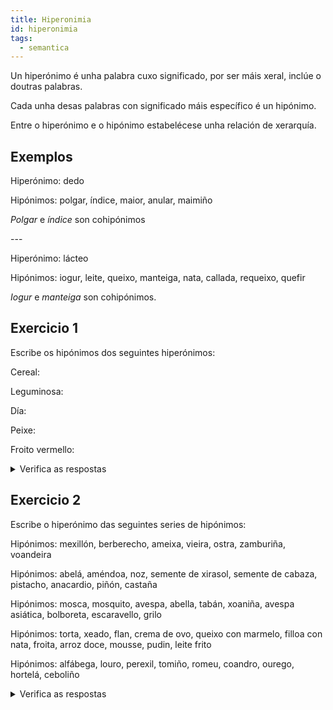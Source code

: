 ```yaml
---
title: Hiperonimia
id: hiperonimia
tags:
  - semantica
---
```

Un hiperónimo é unha palabra cuxo significado, por ser máis xeral, inclúe o doutras palabras.

Cada unha desas palabras con significado máis específico é un hipónimo.

Entre o hiperónimo e o hipónimo estabelécese unha relación de xerarquía.

## Exemplos

Hiperónimo: dedo

Hipónimos: polgar, índice, maior, anular, maimiño

*Polgar* e *índice* son cohipónimos

\---

Hiperónimo: lácteo

Hipónimos: iogur, leite, queixo, manteiga, nata, callada, requeixo, quefir

*Iogur* e *manteiga* son cohipónimos.

## Exercicio 1

Escribe os hipónimos dos seguintes hiperónimos: 

Cereal:

Leguminosa:

Día:

Peixe:

Froito vermello: 

<details> <summary>Verifica as respostas</summary>

Hiperónimo: cereal

Hipónimos:  trigo, centeo, cebada ou orxo, avea, millo, espelta, arroz

\---

Hiperónimo: leguminosa

Hipónimos: lentella, garavanzo, chícharo, feixón verde, faba, tirabeque, soia

\---

Hiperónimo: día

Hipónimos: segunda feira, terza feira, cuarta feira, quinta feira, sexta feira, sábado, domingo

\---

Hiperónimo: peixe

Hipónimos: xarda, pescada, peixe sapo, sardiña, xurelo, robaliza, dourada, salmón, ollomol, rapante ou meiga

\---

Hiperónimo: froito vermello

Hipónimos: amorodo, framboesa, arando, grosella, amora ou mora, baga de goji

</details>

## Exercicio 2

Escribe o hiperónimo das seguintes series de hipónimos:

Hipónimos: mexillón, berberecho, ameixa, vieira, ostra, zamburiña, voandeira

Hipónimos: abelá, améndoa, noz, semente de xirasol, semente de cabaza, pistacho, anacardio, piñón, castaña

Hipónimos: mosca, mosquito, avespa, abella, tabán, xoaniña, avespa asiática, bolboreta, escaravello, grilo

Hipónimos: torta, xeado, flan, crema de ovo, queixo con marmelo, filloa con nata, froita, arroz doce, mousse, pudin, leite frito

Hipónimos: alfábega, louro, perexil, tomiño, romeu, coandro, ourego, hortelá, ceboliño

<details> <summary>Verifica as respostas</summary>

Hiperónimo: molusco

Hipónimos: mexillón, berberecho, ameixa, vieira, ostra, zamburiña, voandeira

\---

Hiperónimo: froito seco

Hipónimos: abelá, améndoa, noz, semente de xirasol, semente de cabaza, pistacho, anacardio, piñón, castaña

\---

Hiperónimo: insecto

Hipónimos: mosca, mosquito, avespa, abella, tabán, xoaniña, avespa asiática, bolboreta, escaravello, grilo

\---

Hiperónimo: sobremesa

Hipónimos: torta, xeado, flan, crema de ovo, queixo con marmelo, filloa con nata, froita, arroz doce, mousse, pudin, leito frito

\---

Hiperónimo: herba aromática

Hipónimos: alfábega, louro, perexil, tomiño, romeu, coandro, ourego, hortelá, ceboliño